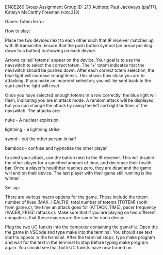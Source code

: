 ENCE260 Group Assignment
Group ID: 210
Authors: Paul Jackways (pja117), Katelyn McCarthy Freeman (kmc313)

Game: Totem terror

How to play:

Place the two devices next to each other such that IR receiver matches up with IR transmitter. Ensure that the push button symbol (an arrow pointing down to a button) is showing on each device. 

Arrows called 'totems' appear on the device. Your goal is to use the navswitch to select the correct totem. The '+' totem indicates that the navswitch should be pushed down. 
After each correct totem selection, the blue light will increase in brightness. This shows how close you are to attacking.
If you make an incorrect seleciton, you will be sent back to the start and the light will reset.

Once you have selected enough totems in a row correctly, the blue light will flash, indicating you are in attack mode. A random attack will be displayed, but you can change the attack by using the left and right buttons of the navswitch. 
The attacks are:

nuke - A nuclear explosion

lightning - a lightning strike

sword - cut the other person in half

bambooz - confuse and hypnotise the other player

to send your attack, use the button next to the IR receiver. This will disable the other player for a specified amount of time, and decrease their health bar.
Once a player's healthbar reaches zero, they are dead and the game will end on their device. The last player with their game still running is the winner.

Set-up: 

There are various macro options for the game. These include the totem number of lives (MAX_HEALTH), total number of totems (TOTEM) (both from game.c), the time an attack goes for (ATTACK_TIME), pacer frequency (PACER_FREQ) (attack.c). Make sure that if you are playing on two different computers, that these macros are the same for each device.

Plug the two UC funkits into the computer containing the gamefile. Open the the game in VSCode and type make into the terminal. You should see text start to appear in the terminal. After the terminal stops, type make program and wait for the text in the terminal to stop before typing make program again. You should see that both UC funkits have now turned on.




